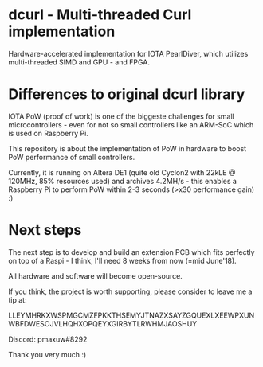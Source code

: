 # dcurl - Multi-threaded Curl implementation
Hardware-accelerated implementation for IOTA PearlDiver, which utilizes multi-threaded SIMD and GPU - and FPGA.


# Differences to original dcurl library

IOTA PoW (proof of work) is one of the biggeste challenges for small microcontrollers - even for not so small controllers like an ARM-SoC which is used on Raspberry Pi.

This repository is about the implementation of PoW in hardware to boost PoW performance of small controllers.

Currently, it is running on Altera DE1 (quite old Cyclon2 with 22kLE @ 120MHz, 85% resources used) and archives 4.2MH/s - this enables a Raspberry Pi to perform PoW within 2-3 seconds (>x30 performance gain) :)

# Next steps

The next step is to develop and build an extension PCB which fits perfectly on top of a Raspi - I think, I'll need 8 weeks from now (=mid June'18).

All hardware and software will become open-source.

If you think, the project is worth supporting, please consider to leave me a tip at:

LLEYMHRKXWSPMGCMZFPKKTHSEMYJTNAZXSAYZGQUEXLXEEWPXUNWBFDWESOJVLHQHXOPQEYXGIRBYTLRWHMJAOSHUY

Discord: pmaxuw#8292

Thank you very much :)

<br><br>
<br><br>




